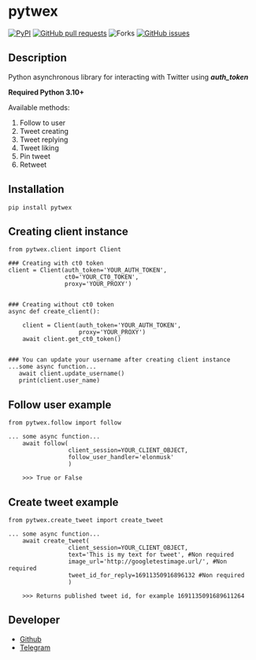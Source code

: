 # pytwex

[![PyPI](https://img.shields.io/pypi/v/pytwex?logo=pypi)](https://pypi.org/project/pytwex)
[![GitHub pull requests](https://img.shields.io/github/issues-pr/flexter1/pytwex?logo=GitHub&)](https://github.com/flexter1/pytwex/pulls) ![Forks](https://img.shields.io/github/forks/flexter1/pytwex?style=social) [![GitHub issues](https://img.shields.io/github/issues/flexter1/pytwex?logo=GitHub&link=https%3A%2F%2Fgithub.com%2Fflexter1%2Fpytwex%2Fissues)](https://github.com/flexter1/pytwex/issues)

## Description

Python asynchronous library for interacting with Twitter using ***auth_token***

**Required Python 3.10+**

Available methods: 

1. Follow to user
2. Tweet creating
3. Tweet replying
4. Tweet liking
5. Pin tweet
6. Retweet

## Installation
```
pip install pytwex
```

## Creating client instance

```
from pytwex.client import Client

### Creating with ct0 token
client = Client(auth_token='YOUR_AUTH_TOKEN',
                ct0='YOUR_CT0_TOKEN',
                proxy='YOUR_PROXY')
                
                
### Creating without ct0 token
async def create_client():

    client = Client(auth_token='YOUR_AUTH_TOKEN',
                    proxy='YOUR_PROXY')
    await client.get_ct0_token()
    
    
### You can update your username after creating client instance
...some async function...
   await client.update_username()
   print(client.user_name)
```

## Follow user example

```
from pytwex.follow import follow

... some async function...
    await follow(
                 client_session=YOUR_CLIENT_OBJECT,
                 follow_user_handler='elonmusk'
                 )
                 
    >>> True or False
```

## Create tweet example

```
from pytwex.create_tweet import create_tweet

... some async function...
    await create_tweet(
                 client_session=YOUR_CLIENT_OBJECT,
                 text='This is my text for tweet', #Non required
                 image_url='http://googletestimage.url/', #Non required
                 tweet_id_for_reply=16911350916896132 #Non required
                 )
                 
    >>> Returns published tweet id, for example 1691135091689611264
```

## Developer

- [Github](https://github.com/flexter1)
- 
  [Telegram](https://t.me/flexter_join)